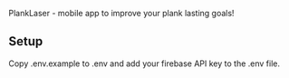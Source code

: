 PlankLaser - mobile app to improve your plank lasting goals!

## Setup

Copy .env.example to .env and add your firebase API key to the .env file.
